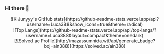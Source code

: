### Hi there 👋

<!--
**Luca388/Luca388** is a ✨ _special_ ✨ repository because its `README.md` (this file) appears on your GitHub profile.

Here are some ideas to get you started:

- 🔭 I’m currently working on ...
- 🌱 I’m currently learning ...
- 👯 I’m looking to collaborate on ...
- 🤔 I’m looking for help with ...
- 💬 Ask me about ...
- 📫 How to reach me: ...
- 😄 Pronouns: ...
- ⚡ Fun fact: ...
-->
<div align="center"> ![K-Junyyy's GitHub stats](https://github-readme-stats.vercel.app/api?username=Luca388&show_icons=true&theme=radical) </div>
<div align="center"> ![Top Langs](https://github-readme-stats.vercel.app/api/top-langs/?username=Luca388&layout=compact&theme=onedark) </div>
<div align="center"> [![Solved.ac Profile](http://mazassumnida.wtf/api/generate_badge?boj=ain388)](https://solved.ac/ain388) </div>
